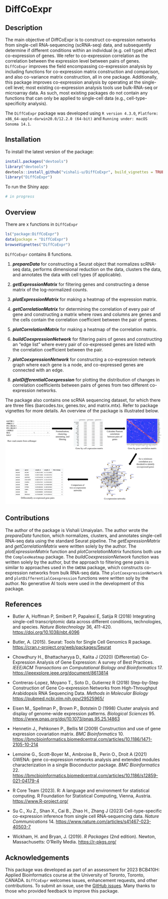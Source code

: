 
<!-- README.md is generated from README.Rmd. Please edit that file -->

# DiffCoExpr

## Description

The main objective of DiffCoExpr is to construct co-expression networks
from single-cell RNA-sequencing (scRNA-seq) data, and subsequently
determine if different conditions within an individual (e.g. cell type)
affect co-expression of genes. We refer to co-expression correlation as
the correlation between the expression level between pairs of genes.
`DiffCoExpr` improves the field encompassing co-expression analysis by
including functions for co-expression matrix construction and
comparison, and also co-variance matrix construction, all in one
package. Additionally, this package improves co-expression analysis by
operating at the single-cell level; most existing co-expression analysis
tools use bulk-RNA-seq or microarray data. As such, most existing
packages do not contain any functions that can only be applied to
single-cell data (e.g., cell-type-specificity analysis).

The `DiffCoExpr` package was developed using `R version 4.3.0`,
`Platform: x86_64-apple-darwin20.0/12.2.0 (64-bit)` and
`Running under: macOS Sonoma 14.1`.

## Installation

To install the latest version of the package:

``` r
install.packages("devtools")
library("devtools")
devtools::install_github("vishali-u/DiffCoExpr", build_vignettes = TRUE)
library("DiffCoExpr")
```

To run the Shiny app:

``` r
# in progress
```

## Overview

There are x functions in `DiffCoExpr`

``` r
ls("package:DiffCoExpr")
data(package = "DiffCoExpr") 
browseVignettes("DiffCoExpr")
```

`DiffCoExpr` contains 8 functions.

1.  ***prepareData*** for constructing a Seurat object that normalizes
    scRNA-seq data, performs dimensional reduction on the data, clusters
    the data, and annotates the data with cell types (if applicable).

2.  ***getExpressionMatrix*** for filtering genes and constructing a
    dense matrix of the log-normalized counts.

3.  ***plotExpressionMatrix*** for making a heatmap of the expression
    matrix.

4.  ***getCorrelationMatrix*** for determining the correlation of every
    pair of gene and constructing a matrix where rows and columns are
    genes and the cells contain the correlation coefficient between the
    pair of genes.

5.  ***plotCorrelationMatrix*** for making a heatmap of the correlation
    matrix.

6.  ***buildCoexpressionNetwork*** for filtering pairs of genes and
    constructing an “edge list” where every pair of co-expressed genes
    are listed with the correlation coefficient between the pair.

7.  ***plotCoexpressionNetwork*** for constructing a co-expression
    network graph where each gene is a node, and co-expressed genes are
    connected with an edge.

8.  ***plotDifferentialCoexpression*** for plotting the distribution of
    changes in correlation coefficients between pairs of genes from two
    different co-expression networks.

The package also contains one scRNA sequencing dataset, for which there
are three files (barcodes.tsv, genes.tsv, and matrix.mtx). Refer to
package vignettes for more details. An overview of the package is
illustrated below.

![](./inst/extdata/Umaiyalan_V_A1.png)

## Contributions

The author of the package is Vishali Umaiyalan. The author wrote the
*prepareData* function, which normalizes, clusters, and annotates
single-cell RNA-seq data using the standard Seurat pipeline. The
*getExpressionMatrix* and *getCorrelationMatrix* were written solely by
the author. The *plotExpressionMatrix* function and
*plotCorrelationMatrix* functions both use the `ComplexHeatmap` package.
The *buildCoexpressionNetwork* function was written solely by the
author, but the approach to filtering gene pairs is similar to
approaches used in the `GWENA` package, which constructs co-expression
networks from bulk RNA-seq data. The `plotCoexpressionNetwork` and
`plotDifferentialCoexpression` functions were written soly by the
author. No generative AI tools were used in the development of this
package.

## References

- Butler A, Hoffman P, Smibert P, Papalexi E, Satija R (2018)
  Integrating single-cell transcriptomic data across different
  conditions, technologies, and species. *Nature Biotechnology* 36,
  411-420. <https://doi.org/10.1038/nbt.4096>

- Butler, A. (2015). Seurat: Tools for Single Cell Genomics R package.
  <https://cran.r-project.org/web/packages/Seurat>

- Chowdhury H., Bhattacharyya D., Kalita J (2020) (Differential)
  Co-Expression Analysis of Gene Expression: A survey of Best Practices.
  *IEEE/ACM Transactions on Computational Biology and
  Bioinformatics* 17. <https://ieeexplore.ieee.org/document/8613814>

- Contreras-Lopez, Moyano T., Soto D., Gutierrez R (2018) Step-by-Step
  Construction of Gene Co-expression Networks from High-Throughput
  Arabidopsis RNA Sequencing Data. *Methods in Molecular Biology*
  <https://pubmed.ncbi.nlm.nih.gov/29525965/>

- Eisen M., Spellman P., Brown P., Botstein D (1998) Cluster analysis
  and display of genome-wide expression patterns. *Biological
  Sciences* 95. <https://www.pnas.org/doi/10.1073/pnas.95.25.14863>

- Hennetin J., Pehkonen P., Bellis M (2009) Construction and use of gene
  expression covariation matrix. *BMC Bioinformatics* 10.
  <https://bmcbioinformatics.biomedcentral.com/articles/10.1186/1471-2105-10-214>

- Lemoine G., Scott-Boyer M., Ambroise B., Perin O., Droit A (2021)
  GWENA: gene co-expression networks analysis and extended modules
  characterization in a single Bioconductor package. *BMC
  Bioinformatics* 22.
  <https://bmcbioinformatics.biomedcentral.com/articles/10.1186/s12859-021-04179-4>

- R Core Team (2023). R: A language and environment for statistical
  computing. R Foundation for Statistical Computing, Vienna, Austria.
  <https://www.R-project.org/>

- Su C., Xu Z., Shan X., Cai B., Zhao H., Zhang J (2023)
  Cell-type-specific co-expression inference from single cell
  RNA-sequencing data. *Nature Communications* 14.
  <https://www.nature.com/articles/s41467-023-40503-7>

- Wickham, H. and Bryan, J. (2019). *R Packages* (2nd edition). Newton,
  Massachusetts: O’Reilly Media. <https://r-pkgs.org/>

## Acknowledgements

This package was developed as part of an assessment for 2023 BCB410H:
Applied Bioinformatics course at the University of Toronto, Toronto,
CANADA. `DiffCoExpr` welcomes issues, enhancement requests, and other
contributions. To submit an issue, use the [GitHub
issues](https://github.com/vishali-u/DiffCoExpr/issues). Many thanks to
those who provided feedback to improve this package.
